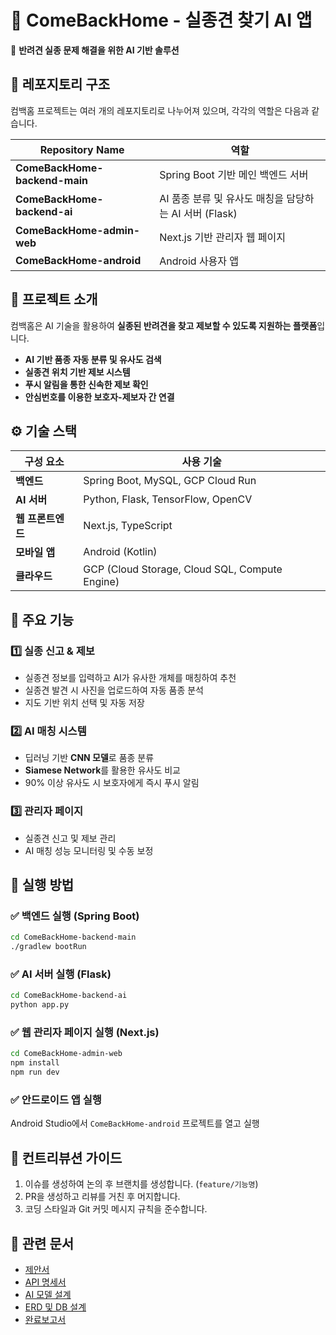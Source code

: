 # 📌 **ComeBackHome - 실종견 찾기 AI 앱**  
🦮 **반려견 실종 문제 해결을 위한 AI 기반 솔루션**  

## 📂 **레포지토리 구조**
컴백홈 프로젝트는 여러 개의 레포지토리로 나누어져 있으며, 각각의 역할은 다음과 같습니다.

| Repository Name | 역할 |
|---------------|-----------------------------------------------------------|
| **ComeBackHome-backend-main** | Spring Boot 기반 메인 백엔드 서버 |
| **ComeBackHome-backend-ai** | AI 품종 분류 및 유사도 매칭을 담당하는 AI 서버 (Flask) |
| **ComeBackHome-admin-web** | Next.js 기반 관리자 웹 페이지 |
| **ComeBackHome-android** | Android 사용자 앱 |

## 🐶 **프로젝트 소개**
컴백홈은 AI 기술을 활용하여 **실종된 반려견을 찾고 제보할 수 있도록 지원하는 플랫폼**입니다.  
- **AI 기반 품종 자동 분류 및 유사도 검색**  
- **실종견 위치 기반 제보 시스템**  
- **푸시 알림을 통한 신속한 제보 확인**  
- **안심번호를 이용한 보호자-제보자 간 연결**  

## ⚙️ **기술 스택**
| **구성 요소**  | **사용 기술** |
|-------------|----------------|
| **백엔드** | Spring Boot, MySQL, GCP Cloud Run |
| **AI 서버** | Python, Flask, TensorFlow, OpenCV |
| **웹 프론트엔드** | Next.js, TypeScript |
| **모바일 앱** | Android (Kotlin) |
| **클라우드** | GCP (Cloud Storage, Cloud SQL, Compute Engine) |

## 🎯 **주요 기능**
### 1️⃣ 실종 신고 & 제보
- 실종견 정보를 입력하고 AI가 유사한 개체를 매칭하여 추천  
- 실종견 발견 시 사진을 업로드하여 자동 품종 분석  
- 지도 기반 위치 선택 및 자동 저장  

### 2️⃣ AI 매칭 시스템
- 딥러닝 기반 **CNN 모델**로 품종 분류  
- **Siamese Network**를 활용한 유사도 비교  
- 90% 이상 유사도 시 보호자에게 즉시 푸시 알림  

### 3️⃣ 관리자 페이지
- 실종견 신고 및 제보 관리  
- AI 매칭 성능 모니터링 및 수동 보정  

## 🚀 **실행 방법**
### ✅ **백엔드 실행 (Spring Boot)**
```bash
cd ComeBackHome-backend-main
./gradlew bootRun
```

### ✅ **AI 서버 실행 (Flask)**
```bash
cd ComeBackHome-backend-ai
python app.py
```

### ✅ **웹 관리자 페이지 실행 (Next.js)**
```bash
cd ComeBackHome-admin-web
npm install
npm run dev
```

### ✅ **안드로이드 앱 실행**
Android Studio에서 `ComeBackHome-android` 프로젝트를 열고 실행

## 📌 **컨트리뷰션 가이드**
1. 이슈를 생성하여 논의 후 브랜치를 생성합니다. (`feature/기능명`)
2. PR을 생성하고 리뷰를 거친 후 머지합니다.
3. 코딩 스타일과 Git 커밋 메시지 규칙을 준수합니다.

## 🔗 **관련 문서**
- [제안서](링크)
- [API 명세서](링크)
- [AI 모델 설계](링크)
- [ERD 및 DB 설계](링크)
- [완료보고서](링크)
